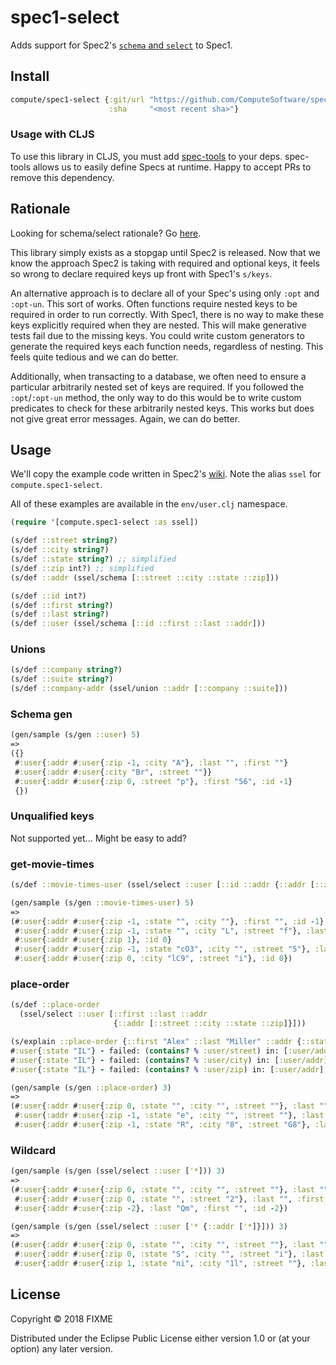 # spec1-select

Adds support for Spec2's [`schema` and `select`](https://github.com/clojure/spec-alpha2/wiki/Schema-and-select) to Spec1. 

## Install

```clojure
compute/spec1-select {:git/url "https://github.com/ComputeSoftware/spec1-select.git"
                      :sha     "<most recent sha>"}
```

### Usage with CLJS

To use this library in CLJS, you must add [spec-tools](https://github.com/metosin/spec-tools) to your deps. spec-tools allows us to easily define Specs at runtime. Happy to accept PRs to remove this dependency.


## Rationale

Looking for schema/select rationale? Go [here](https://github.com/clojure/spec-alpha2/wiki/Schema-and-select). 

This library simply exists as a stopgap until Spec2 is released. Now that we know the approach Spec2 is taking with required and optional keys, it feels so wrong to declare required keys up front with Spec1's `s/keys`. 

An alternative approach is to declare all of your Spec's using only `:opt` and `:opt-un`. This sort of works. Often functions require nested keys to be required in order to run correctly. With Spec1, there is no way to make these keys explicitly required when they are nested. This will make generative tests fail due to the missing keys. You could write custom generators to generate the required keys each function needs, regardless of nesting. This feels quite tedious and we can do better. 

Additionally, when transacting to a database, we often need to ensure a particular arbitrarily nested set of keys are required. If you followed the `:opt`/`:opt-un` method, the only way to do this would be to write custom predicates to check for these arbitrarily nested keys. This works but does not give great error messages. Again, we can do better.

## Usage

We'll copy the example code written in Spec2's [wiki](https://github.com/clojure/spec-alpha2/wiki/Schema-and-select#schema-forms). Note the alias `ssel` for `compute.spec1-select`.

All of these examples are available in the `env/user.clj` namespace.

```clojure
(require '[compute.spec1-select :as ssel])

(s/def ::street string?)
(s/def ::city string?)
(s/def ::state string?) ;; simplified
(s/def ::zip int?) ;; simplified
(s/def ::addr (ssel/schema [::street ::city ::state ::zip]))

(s/def ::id int?)
(s/def ::first string?)
(s/def ::last string?)
(s/def ::user (ssel/schema [::id ::first ::last ::addr]))
```

### Unions 

```clojure
(s/def ::company string?)
(s/def ::suite string?)
(s/def ::company-addr (ssel/union ::addr [::company ::suite]))
```

### Schema gen

```clojure
(gen/sample (s/gen ::user) 5)
=>
({}
 #:user{:addr #:user{:zip -1, :city "A"}, :last "", :first ""}
 #:user{:addr #:user{:city "Br", :street ""}}
 #:user{:addr #:user{:zip 0, :street "p"}, :first "56", :id -1}
 {})
```

### Unqualified keys

Not supported yet... Might be easy to add?

### get-movie-times

```clojure
(s/def ::movie-times-user (ssel/select ::user [::id ::addr {::addr [::zip]}]))

(gen/sample (s/gen ::movie-times-user) 5)
=>
(#:user{:addr #:user{:zip -1, :state "", :city ""}, :first "", :id -1}
 #:user{:addr #:user{:zip -1, :state "", :city "L", :street "f"}, :last "", :first "", :id 0}
 #:user{:addr #:user{:zip 1}, :id 0}
 #:user{:addr #:user{:zip -1, :state "cO3", :city "", :street "5"}, :last "", :first "Y", :id 0}
 #:user{:addr #:user{:zip 0, :city "lC9", :street "i"}, :id 0})
```

### place-order

```clojure
(s/def ::place-order
  (ssel/select ::user [::first ::last ::addr
                       {::addr [::street ::city ::state ::zip]}]))
```


```clojure
(s/explain ::place-order {::first "Alex" ::last "Miller" ::addr {::state "IL"}})
#:user{:state "IL"} - failed: (contains? % :user/street) in: [:user/addr] at: [:user/addr] spec: :user/addr
#:user{:state "IL"} - failed: (contains? % :user/city) in: [:user/addr] at: [:user/addr] spec: :user/addr
#:user{:state "IL"} - failed: (contains? % :user/zip) in: [:user/addr] at: [:user/addr] spec: :user/addr
```


```clojure
(gen/sample (s/gen ::place-order) 3)
=>
(#:user{:addr #:user{:zip 0, :state "", :city "", :street ""}, :last "", :first ""}
 #:user{:addr #:user{:zip -1, :state "e", :city "", :street ""}, :last "", :first "Z", :id -1}
 #:user{:addr #:user{:zip -1, :state "R", :city "8", :street "G8"}, :last "X", :first "", :id 0})
```

### Wildcard

```clojure
(gen/sample (s/gen (ssel/select ::user ['*])) 3)
=>
(#:user{:addr #:user{:zip 0, :state "", :city "", :street ""}, :last "", :first "", :id 0}
 #:user{:addr #:user{:zip 0, :state "", :street "2"}, :last "", :first "0", :id -1}
 #:user{:addr #:user{:zip -2}, :last "Qm", :first "", :id -2})
```

```clojure
(gen/sample (s/gen (ssel/select ::user ['* {::addr ['*]}])) 3)
=>
(#:user{:addr #:user{:zip 0, :state "", :city "", :street ""}, :last "", :first "", :id 0}
 #:user{:addr #:user{:zip 0, :state "S", :city "", :street "i"}, :last "", :first "5", :id -1}
 #:user{:addr #:user{:zip 1, :state "ni", :city "1l", :street ""}, :last "C4", :first "fT", :id 1})
```

## License

Copyright © 2018 FIXME

Distributed under the Eclipse Public License either version 1.0 or (at
your option) any later version.

